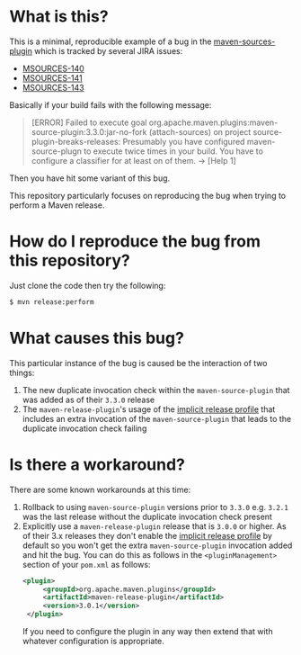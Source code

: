 # What is this?

This is a minimal, reproducible example of a bug in the [maven-sources-plugin][1] which is tracked by several JIRA issues:

- [MSOURCES-140][2]
- [MSOURCES-141][3]
- [MSOURCES-143][4]

Basically if your build fails with the following message:

> [ERROR] Failed to execute goal org.apache.maven.plugins:maven-source-plugin:3.3.0:jar-no-fork (attach-sources) on project source-plugin-breaks-releases: Presumably you have configured maven-source-plugn to execute twice times in your build. You have to configure a classifier for at least on of them. -> [Help 1]

Then you have hit some variant of this bug.

This repository particularly focuses on reproducing the bug when trying to perform a Maven release.

# How do I reproduce the bug from this repository?

Just clone the code then try the following:

```bash
$ mvn release:perform
```

# What causes this bug?

This particular instance of the bug is caused be the interaction of two things:

1. The new duplicate invocation check within the `maven-source-plugin` that was added as of their `3.3.0` release
2. The `maven-release-plugin`'s usage of the [implicit release profile][5] that includes an extra invocation of the
   `maven-source-plugin` that leads to the duplicate invocation check failing

# Is there a workaround?

There are some known workarounds at this time:

1. Rollback to using `maven-source-plugin` versions prior to `3.3.0` e.g. `3.2.1` was the last release without the
   duplicate invocation check present
2. Explicitly use a `maven-release-plugin` release that is `3.0.0` or higher.  As of their 3.x releases they don't enable the [implicit release profile][5] by default so you won't get the extra `maven-source-plugin` invocation added and hit the bug.  You can do this as follows in the `<pluginManagement>` section of your `pom.xml` as follows:
   ```xml
   <plugin>
        <groupId>org.apache.maven.plugins</groupId>
        <artifactId>maven-release-plugin</artifactId>
        <version>3.0.1</version>
    </plugin>
   ```
   If you need to configure the plugin in any way then extend that with whatever configuration is appropriate.




[1]: https://maven.apache.org/plugins/maven-source-plugin/
[2]: https://issues.apache.org/jira/browse/MSOURCES-140
[3]: https://issues.apache.org/jira/browse/MSOURCES-141
[4]: https://issues.apache.org/jira/browse/MSOURCES-143
[5]: https://maven.apache.org/maven-release/maven-release-plugin/perform-mojo.html#usereleaseprofile
